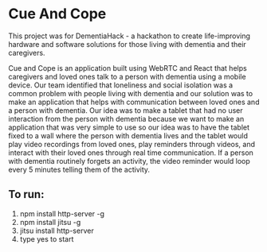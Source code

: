 # Cue And Cope

This project was for DementiaHack - a hackathon to create life-improving hardware and software solutions for those living with dementia and their caregivers. 

Cue and Cope is an application built using WebRTC and React that helps caregivers and loved ones talk to a person with dementia using a mobile device. Our team identified that loneliness and social isolation was a common problem with people living with dementia and our solution was to make an application that helps with communication between loved ones and a person with dementia. Our idea was to make a tablet that had no user interaction from the person with dementia because we want to make an application that was very simple to use so our idea was to have the tablet fixed to a wall where the person with dementia lives and the tablet would play video recordings from loved ones, play reminders through videos, and interact with their loved ones through real time communication. If a person with dementia routinely forgets an activity, the video reminder would loop every 5 minutes telling them of the activity.

## To run: 

1) npm install http-server -g 
2) npm install jitsu -g 
3) jitsu install http-server 
4) type yes to start 
